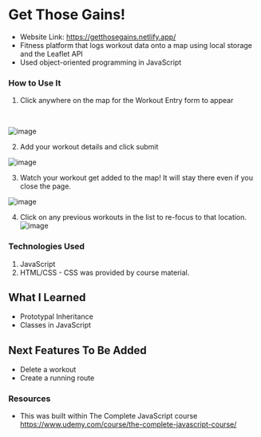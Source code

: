 # Get Those Gains!
- Website Link: https://getthosegains.netlify.app/
- Fitness platform that logs workout data onto a map using local storage and the Leaflet API
- Used object-oriented programming in JavaScript

### How to Use It
1. Click anywhere on the map for the Workout Entry form to appear
<br />

![image](https://user-images.githubusercontent.com/94336773/168515896-073f4901-c425-471f-8da9-e2f5d0d5aade.png)


2. Add your workout details and click submit

![image](https://user-images.githubusercontent.com/94336773/168515886-bc6251eb-c349-41ca-9564-7c7218f2ddc3.png)

3. Watch your workout get added to the map! It will stay there even if you close the page.

![image](https://user-images.githubusercontent.com/94336773/168515838-298e0d65-97fc-4ba4-8f33-3af0f4e602c6.png)

4. Click on any previous workouts in the list to re-focus to that location.
<br />![image](https://user-images.githubusercontent.com/94336773/168516168-983ca419-4081-4e89-ab53-90f5730cc413.png)


### Technologies Used
1. JavaScript
2. HTML/CSS - CSS was provided by course material.

## What I Learned
- Prototypal Inheritance
- Classes in JavaScript

## Next Features To Be Added
- Delete a workout 
- Create a running route

### Resources
- This was built within The Complete JavaScript course https://www.udemy.com/course/the-complete-javascript-course/

